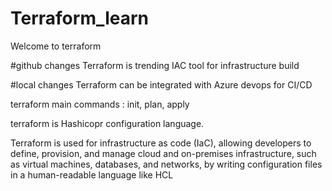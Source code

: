 # Terraform_learn

Welcome to terraform

#github changes
Terraform is trending IAC tool for infrastructure build

#local changes
Terraform can be integrated with Azure devops for CI/CD


terraform main commands : init, plan, apply

terraform is Hashicopr configuration language.

Terraform is used for infrastructure as code (IaC), allowing developers to define, provision, and manage cloud and on-premises infrastructure, such as virtual machines, databases, and networks, by writing configuration files in a human-readable language like HCL
